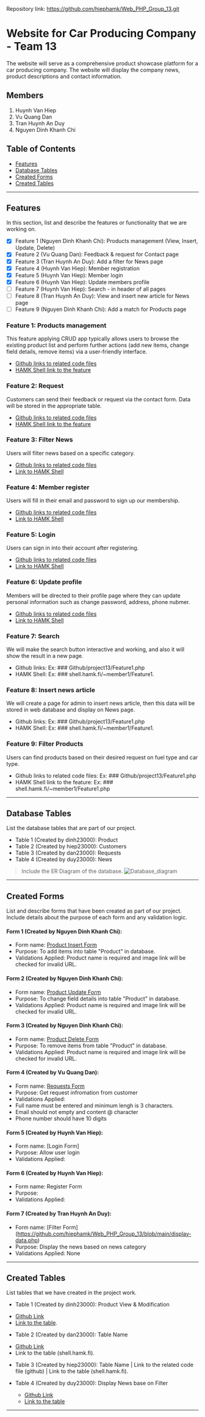 Repository link:
https://github.com/hiephamk/Web_PHP_Group_13.git

# Website for Car Producing Company - Team 13

The website will serve as a comprehensive product showcase platform for a car producing company. The website will display the company news, product descriptions and contact information.

## Members
1. Huynh Van Hiep
2. Vu Quang Dan
3. Tran Huynh An Duy
4. Nguyen Dinh Khanh Chi

## Table of Contents
- [Features](#features)
- [Database Tables](#database-tables)
- [Created Forms](#created-forms)
- [Created Tables](#created-tables)

---

## Features

In this section, list and describe the features or functionality that we are working on.

- [x] Feature 1 (Nguyen Dinh Khanh Chi): Products management (View, Insert, Update, Delete)
- [x] Feature 2 (Vu Quang Dan): Feedback & request for Contact page
- [x] Feature 3 (Tran Huynh An Duy): Add a filter for News page
- [x] Feature 4 (Huynh Van Hiep): Member registration 
- [x] Feature 5 (Huynh Van Hiep): Member login
- [x] Feature 6 (Huynh Van Hiep): Update members profile
- [ ] Feature 7 (Huynh Van Hiep): Search - in header of all pages
- [ ] Feature 8 (Tran Huynh An Duy): View and insert new article for News page
- [ ] Feature 9 (Nguyen Dinh Khanh Chi): Add a match for Products page

### Feature 1: Products management
This feature applying CRUD app typically allows users to browse the existing product list and perform further actions (add new items, change field details, remove items) via a user-friendly interface.
- [Github links to related code files](https://github.com/hiephamk/Web_PHP_Group_13/blob/main/sub_page/product-manage.php)
- [HAMK Shell link to the feature](http://shell.hamk.fi/~dinh23000/team-13-project/product-manage.php)

### Feature 2: Request
Customers can send their feedback or request via the contact form. Data will be stored in the appropriate table.
- [Github links to related code files](https://github.com/hiephamk/Web_PHP_Group_13/blob/main/sub_page/read.php)
- [HAMK Shell link to the feature](http://shell.hamk.fi/~dan23000/Web_PHP_Group_13/read.php)

### Feature 3: Filter News
Users will filter news based on a specific category.
- [Github links to related code files](https://github.com/hiephamk/Web_PHP_Group_13/blob/main/sub_page/News-filter.php)
- [Link to HAMK Shell](http://shell.hamk.fi/~duy23000/Web_PHP_Group_13/main_page/News-filter.php)

### Feature 4: Member register
Users will fill in their email and password to sign up our membership.
- [Github links to related code files]( https://github.com/hiephamk/Web_PHP_Group_13/blob/main/register.php)
- [Link to HAMK Shell](http://shell.hamk.fi/~hiep23000/Web_php_group_13/register.php)

### Feature 5: Login
Users can sign in into their account after registering.
- [Github links to related code files](https://github.com/hiephamk/Web_PHP_Group_13/blob/main/login.php)
- [Link to HAMK Shell](http://shell.hamk.fi/~hiep23000/Web_php_group_13/login.php)

### Feature 6: Update profile
Members will be directed to their profile page where they can update personal information such as change password, address, phone nubmer.
- [Github links to related code files](https://github.com/hiephamk/Web_PHP_Group_13/blob/main/profile.php)
- [Link to HAMK Shell](http://shell.hamk.fi/~hiep23000/Web_php_group_13/profile.php)

### Feature 7: Search
We will make the search button interactive and working, and also it will show the result in a new page.
- Github links: Ex: ### Github/project13/Feature1.php
- HAMK Shell: Ex: ### shell.hamk.fi/~member1/Feature1.

### Feature 8: Insert news article
We will create a page for admin to insert news article, then this data will be stored in web database and display on News page.
- Github links: Ex: ### Github/project13/Feature1.php
- HAMK Shell: Ex: ### shell.hamk.fi/~member1/Feature1.

### Feature 9: Filter Products
Users can find products based on their desired request on fuel type and car type.
- Github links to related code files: Ex: ### Github/project13/Feature1.php
- HAMK Shell link to the feature: Ex: ### shell.hamk.fi/~member1/Feature1.php

---

## Database Tables

List the database tables that are part of our project. 

- Table 1 (Created by dinh23000): Product
- Table 2 (Created by hiep23000): Customers
- Table 3 (Created by dan23000): Requests
- Table 4 (Created by duy23000): News

> Include the ER Diagram of the database. 
![Database_diagram](./img/Database_diagram.png)

---

## Created Forms

List and describe forms that have been created as part of our project. Include details about the purpose of each form and any validation logic.

#### Form 1 (Created by Nguyen Dinh Khanh Chi):
 - Form name: [Product Insert Form](https://github.com/hiephamk/Web_PHP_Group_13/blob/main/sub_page/product-create.php) 
 - Purpose: To add items into table "Product" in database.
 - Validations Applied: Product name is required and image link will be checked for invalid URL.

#### Form 2 (Created by Nguyen Dinh Khanh Chi):
 - Form name: [Product Update Form](https://github.com/hiephamk/Web_PHP_Group_13/blob/main/sub_page/product-edit.php) 
 - Purpose: To change field details into table "Product" in database.
 - Validations Applied: Product name is required and image link will be checked for invalid URL.

 #### Form 3 (Created by Nguyen Dinh Khanh Chi):
 - Form name: [Product Delete Form](https://github.com/hiephamk/Web_PHP_Group_13/blob/main/sub_page/product-delete.php) 
 - Purpose: To remove items from table "Product" in database.
 - Validations Applied: Product name is required and image link will be checked for invalid URL.

#### Form 4 (Created by Vu Quang Dan):
 - Form name: [Requests Form](https://github.com/hiephamk/Web_PHP_Group_13/blob/main/Contact.php)
 - Purpose: Get request infromation from customer
 - Validations Applied: 
  - Full name must be entered and minimum lengh is 3 characters.
  - Email should not empty and content @ character
  - Phone number should have 10 digits

#### Form 5 (Created by Huynh Van Hiep):
 - Form name: [Login Form]
 - Purpose: Allow user login 
 - Validations Applied:

#### Form 6 (Created by Huynh Van Hiep):
 - Form name: Register Form 
 - Purpose: 
 - Validations Applied:

#### Form 7 (Created by Tran Huynh An Duy):
 - Form name: [Filter Form] (https://github.com/hiephamk/Web_PHP_Group_13/blob/main/display-data.php)
 - Purpose: Display the news based on news category
 - Validations Applied: None

---

## Created Tables

List tables that we have created in the project work.

- Table 1 (Created by dinh23000): Product View & Modification 
 + [Github Link](https://github.com/hiephamk/Web_PHP_Group_13/blob/main/sub_page/product-manage.php) 
 + [Link to the table](http://shell.hamk.fi/~dinh23000/team-13-project/product-manage.php).

- Table 2 (Created by dan23000): Table Name 
 + [Github Link]()
 + Link to the table (shell.hamk.fi).

- Table 3 (Created by hiep23000): Table Name | Link to the related code file (github) | Link to the table (shell.hamk.fi).

- Table 4 (Created by duy23000): Display News base on Filter
  + [Github Link](https://github.com/hiephamk/Web_PHP_Group_13/blob/main/News-filter.php)
  + [Link to the table](http://shell.hamk.fi/~duy23000/Web_PHP_Group_13/News-filter.php)

---

